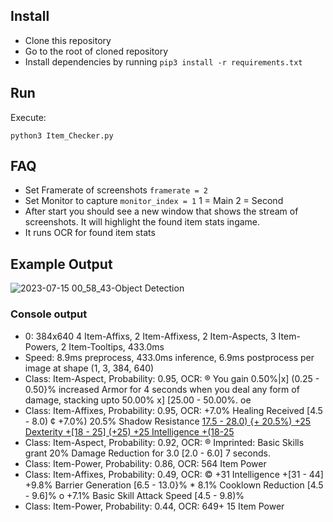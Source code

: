 ## Install

* Clone this repository
* Go to the root of cloned repository
* Install dependencies by running `pip3 install -r requirements.txt`

## Run

Execute:

```
python3 Item_Checker.py
```


## FAQ
* Set Framerate of screenshots `framerate = 2`
* Set Monitor to capture `monitor_index = 1` 1 = Main 2 = Second
* After start you should see a new window that shows the stream of screenshots. It will highlight the found item stats ingame.
* It runs OCR for found item stats

## Example Output
![2023-07-15 00_58_43-Object Detection](https://github.com/ThomasAusHH/D4_Item_Detective/assets/75835669/02409a0a-b49d-4bf5-aa7b-b79254095b7e)

### Console output
* 0: 384x640 4 Item-Affixs, 2 Item-Affixess, 2 Item-Aspects, 3 Item-Powers, 2 Item-Tooltips, 433.0ms
* Speed: 8.9ms preprocess, 433.0ms inference, 6.9ms postprocess per image at shape (1, 3, 384, 640)
* Class: Item-Aspect, Probability: 0.95, OCR: ® You gain 0.50%|x] (0.25 - 0.50}%  increased Armor for 4 seconds when  you deal any form of damage, stacking  upto 50.00% x] [25.00 - 50.00%.  oe 
* Class: Item-Affixes, Probability: 0.95, OCR: +7.0% Healing Received [4.5 - 8.0) ¢  +7.0%)  20.5% Shadow Resistance [17.5 -  28.0) {+ 20.5%)  +25 Dexterity +[18 - 25] (+25)  +25 Intelligence +(18-25]( ) 
* Class: Item-Aspect, Probability: 0.92, OCR: ® Imprinted: Basic Skills grant 20%  Damage Reduction for 3.0 [2.0 - 6.0]  7 seconds.
* Class: Item-Power, Probability: 0.86, OCR: 564 Item Power
* Class: Item-Affixes, Probability: 0.49, OCR: © +31 Intelligence +[31 - 44]   +9.8% Barrier Generation [6.5 - 13.0}%  * 8.1% Cooklown Reduction [4.5 - 9.6]%  o +7.1% Basic Skill Attack Speed [4.5 -  9.8)%     
* Class: Item-Power, Probability: 0.44, OCR: 649+ 15 Item Power
